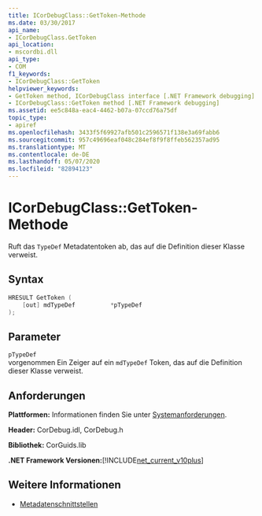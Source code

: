 ```yaml
---
title: ICorDebugClass::GetToken-Methode
ms.date: 03/30/2017
api_name:
- ICorDebugClass.GetToken
api_location:
- mscordbi.dll
api_type:
- COM
f1_keywords:
- ICorDebugClass::GetToken
helpviewer_keywords:
- GetToken method, ICorDebugClass interface [.NET Framework debugging]
- ICorDebugClass::GetToken method [.NET Framework debugging]
ms.assetid: ee5c848a-eac4-4462-b07a-07ccd76a75df
topic_type:
- apiref
ms.openlocfilehash: 3433f5f69927afb501c2596571f138e3a69fabb6
ms.sourcegitcommit: 957c49696eaf048c284ef8f9f8ffeb562357ad95
ms.translationtype: MT
ms.contentlocale: de-DE
ms.lasthandoff: 05/07/2020
ms.locfileid: "82894123"
---
```

# <a name="icordebugclassgettoken-method"></a>ICorDebugClass::GetToken-Methode
Ruft das `TypeDef` Metadatentoken ab, das auf die Definition dieser Klasse verweist.  
  
## <a name="syntax"></a>Syntax  
  
```cpp  
HRESULT GetToken (  
    [out] mdTypeDef          *pTypeDef  
);  
```  
  
## <a name="parameters"></a>Parameter  
 `pTypeDef`  
 vorgenommen Ein Zeiger auf ein `mdTypeDef` Token, das auf die Definition dieser Klasse verweist.  
  
## <a name="requirements"></a>Anforderungen  
 **Plattformen:** Informationen finden Sie unter [Systemanforderungen](../../get-started/system-requirements.md).  
  
 **Header:** CorDebug.idl, CorDebug.h  
  
 **Bibliothek:** CorGuids.lib  
  
 **.NET Framework Versionen:**[!INCLUDE[net_current_v10plus](../../../../includes/net-current-v10plus-md.md)]  
  
## <a name="see-also"></a>Weitere Informationen

- [Metadatenschnittstellen](../metadata/metadata-interfaces.md)
